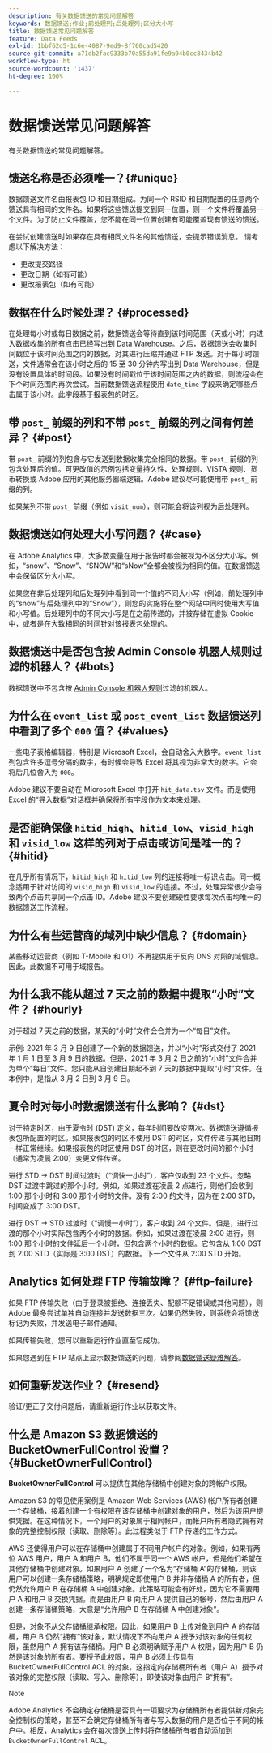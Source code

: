 ```yaml
---
description: 有关数据馈送的常见问题解答
keywords: 数据馈送;作业;前处理列;后处理列;区分大小写
title: 数据馈送常见问题解答
feature: Data Feeds
exl-id: 1bbf62d5-1c6e-4087-9ed9-8f760cad5420
source-git-commit: a71db2fac9333b70a55da91fe9a94b0cc8434b42
workflow-type: ht
source-wordcount: '1437'
ht-degree: 100%

---
```


# 数据馈送常见问题解答

有关数据馈送的常见问题解答。

## 馈送名称是否必须唯一？{#unique}

数据馈送文件名由报表包 ID 和日期组成。为同一个 RSID 和日期配置的任意两个馈送具有相同的文件名。如果将这些馈送提交到同一位置，则一个文件将覆盖另一个文件。为了防止文件覆盖，您不能在同一位置创建有可能覆盖现有馈送的馈送。

在尝试创建馈送时如果存在具有相同文件名的其他馈送，会提示错误消息。 请考虑以下解决方法：

* 更改提交路径
* 更改日期（如有可能）
* 更改报表包（如有可能）

## 数据在什么时候处理？ {#processed}

在处理每小时或每日数据之前，数据馈送会等待直到该时间范围（天或小时）内进入数据收集的所有点击已经写出到 Data Warehouse。之后，数据馈送会收集时间戳位于该时间范围之内的数据，对其进行压缩并通过 FTP 发送。对于每小时馈送，文件通常会在该小时之后的 15 至 30 分钟内写出到 Data Warehouse，但是没有设置具体的时间段。如果没有时间戳位于该时间范围之内的数据，则流程会在下个时间范围内再次尝试。当前数据馈送流程使用 `date_time` 字段来确定哪些点击属于该小时。此字段基于报表包的时区。

## 带 `post_` 前缀的列和不带 `post_` 前缀的列之间有何差异？ {#post}

带 `post_` 前缀的列包含与它发送到数据收集完全相同的数据。带 `post_` 前缀的列包含处理后的值。可更改值的示例包括变量持久性、处理规则、VISTA 规则、货币转换或 Adobe 应用的其他服务器端逻辑。Adobe 建议尽可能使用带 `post_` 前缀的列。

如果某列不带 `post_` 前缀（例如 `visit_num`），则可能会将该列视为后处理列。

## 数据馈送如何处理大小写问题？ {#case}

在 Adobe Analytics 中，大多数变量在用于报告时都会被视为不区分大小写。例如，“snow”、“Snow”、“SNOW”和“sNow”全都会被视为相同的值。在数据馈送中会保留区分大小写。

如果您在非后处理列和后处理列中看到同一个值的不同大小写（例如，前处理列中的“snow”与后处理列中的“Snow”），则您的实施将在整个网站中同时使用大写值和小写值。后处理列中的不同大小写是在之前传递的，并被存储在虚拟 Cookie 中，或者是在大致相同的时间针对该报表包处理的。

## 数据馈送中是否包含按 Admin Console 机器人规则过滤的机器人？ {#bots}

数据馈送中不包含按 [Admin Console 机器人规则](https://experienceleague.adobe.com/docs/analytics/admin/admin-tools/bot-removal/bot-removal.html?lang=zh-Hans)过滤的机器人。

## 为什么在 `event_list` 或 `post_event_list` 数据馈送列中看到了多个 `000` 值？ {#values}

一些电子表格编辑器，特别是 Microsoft Excel，会自动舍入大数字。`event_list` 列包含许多逗号分隔的数字，有时候会导致 Excel 将其视为非常大的数字。它会将后几位舍入为 `000`。

Adobe 建议不要自动在 Microsoft Excel 中打开 `hit_data.tsv` 文件。而是使用 Excel 的“导入数据”对话框并确保将所有字段作为文本来处理。

## 是否能确保像 `hitid_high`、`hitid_low`、`visid_high` 和 `visid_low` 这样的列对于点击或访问是唯一的？ {#hitid}

在几乎所有情况下，`hitid_high` 和 `hitid_low` 列的连接将唯一标识点击。同一概念适用于针对访问的 `visid_high` 和 `visid_low` 的连接。不过，处理异常很少会导致两个点击共享同一个点击 ID。Adobe 建议不要创建硬性要求每次点击均唯一的数据馈送工作流程。

## 为什么有些运营商的域列中缺少信息？ {#domain}

某些移动运营商（例如 T-Mobile 和 O1）不再提供用于反向 DNS 对照的域信息。因此，此数据不可用于域报告。

## 为什么我不能从超过 7 天之前的数据中提取“小时”文件？ {#hourly}

对于超过 7 天之前的数据，某天的“小时”文件会合并为一个“每日”文件。

示例: 2021 年 3 月 9 日创建了一个新的数据馈送，并以“小时”形式交付了 2021 年 1 月 1 日至 3 月 9 日的数据。但是，2021 年 3 月 2 日之前的“小时”文件合并为单个“每日”文件。您只能从自创建日期起不到 7 天的数据中提取“小时”文件。在本例中，是指从 3 月 2 日到 3 月 9 日。

## 夏令时对每小时数据馈送有什么影响？ {#dst}

对于特定时区，由于夏令时 (DST) 定义，每年时间要改变两次。数据馈送遵循报表包所配置的时区。如果报表包的时区不使用 DST 的时区，文件传递与其他日期一样正常继续。如果报表包的时区使用 DST 的时区，则在更改时间的那个小时（通常为凌晨 2:00）变更文件传递。

进行 STD -> DST 时间过渡时（“调快一小时”），客户仅收到 23 个文件。忽略 DST 过渡中跳过的那个小时。例如，如果过渡在凌晨 2 点进行，则他们会收到 1:00 那个小时和 3:00 那个小时的文件。没有 2:00 的文件，因为在 2:00 STD，时间变成了 3:00 DST。

进行 DST -> STD 过渡时（“调慢一小时”），客户收到 24 个文件。但是，进行过渡的那个小时实际包含两个小时的数据。例如，如果过渡在凌晨 2:00 进行，则 1:00 那个小时的文件延后一个小时，但包含两个小时的数据。它包含从 1:00 DST 到 2:00 STD（实际是 3:00 DST）的数据。下一个文件从 2:00 STD 开始。

## Analytics 如何处理 FTP 传输故障？ {#ftp-failure}

如果 FTP 传输失败（由于登录被拒绝、连接丢失、配额不足错误或其他问题），则 Adobe 最多尝试单独自动连接并发送数据三次。如果仍然失败，则系统会将馈送标记为失败，并发送电子邮件通知。

如果传输失败，您可以重新运行作业直至它成功。

如果您遇到在 FTP 站点上显示数据馈送的问题，请参阅[数据馈送疑难解答](troubleshooting.md)。

## 如何重新发送作业？ {#resend}

验证/更正了交付问题后，请重新运行作业以获取文件。

## 什么是 Amazon S3 数据馈送的 BucketOwnerFullControl 设置？ {#BucketOwnerFullControl}

**BucketOwnerFullControl** 可以提供在其他存储桶中创建对象的跨帐户权限。

Amazon S3 的常见使用案例是 Amazon Web Services (AWS) 帐户所有者创建一个存储桶，接着创建一个有权限在该存储桶中创建对象的用户，然后为该用户提供凭据。在这种情况下，一个用户的对象属于相同帐户，而帐户所有者隐式拥有对象的完整控制权限（读取、删除等）。此过程类似于 FTP 传递的工作方式。

AWS 还使得用户可以在存储桶中创建属于不同用户帐户的对象。例如，如果有两位 AWS 用户，用户 A 和用户 B，他们不属于同一个 AWS 帐户，但是他们希望在其他存储桶中创建对象。如果用户 A 创建了一个名为“存储桶 A”的存储桶，则该用户可以创建一条存储桶策略，明确规定即使用户 B 并非存储桶 A 的所有者，但仍然允许用户 B 在存储桶 A 中创建对象。此策略可能会有好处，因为它不需要用户 A 和用户 B 交换凭据。而是由用户 B 向用户 A 提供自己的帐号，然后由用户 A 创建一条存储桶策略，大意是“允许用户 B 在存储桶 A 中创建对象”。

但是，对象不从父存储桶继承权限。因此，如果用户 B 上传对象到用户 A 的存储桶，用户 B 仍然“拥有”该对象，默认情况下不向用户 A 授予对该对象的任何权限，虽然用户 A 拥有该存储桶。用户 B 必须明确赋予用户 A 权限，因为用户 B 仍然是该对象的所有者。要授予此权限，用户 B 必须上传具有 BucketOwnerFullControl ACL 的对象，这指定向存储桶所有者（用户 A）授予对该对象的完整权限（读取、写入、删除等），即使该对象由用户 B“拥有”。

>[!NOTE]
>
>Adobe Analytics 不会确定存储桶是否具有一项要求为存储桶所有者提供新对象完全控制权的策略，甚至不会确定存储桶所有者与写入数据的用户是否位于不同的帐户中。相反，Analytics 会在每次馈送上传时将存储桶所有者自动添加到 `BucketOwnerFullControl` ACL。

